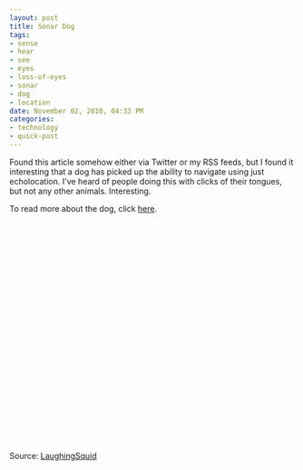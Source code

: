 ```yaml
--- 
layout: post
title: Sonar Dog
tags: 
- sense
- hear
- see
- eyes
- loss-of-eyes
- sonar
- dog
- location
date: November 02, 2010, 04:33 PM
categories: 
- technology
- quick-post
---
```

Found this article somehow either via Twitter or my RSS feeds, but I found it interesting that a dog has picked up the ability to navigate using just echolocation. I've heard of people doing this with clicks of their tongues, but not any other animals. Interesting.

To read more about the dog, click [here](http://laughingsquid.com/dog-born-with-no-eyes-gets-around-using-echolocation/).

<object height="390" width="640"><param name="movie" value="http://www.youtube.com/v/NwU2neafCOA&rel=0&hl=en_US&feature=player_embedded&version=3" /><param name="allowFullScreen" value="true" /><param name="allowScriptAccess" value="always" /><embed allowfullscreen="true" src="http://www.youtube.com/v/NwU2neafCOA&rel=0&hl=en_US&feature=player_embedded&version=3" allowscriptaccess="always" type="application/x-shockwave-flash" height="390" width="640"></embed></object>

Source: [LaughingSquid](http://laughingsquid.com/dog-born-with-no-eyes-gets-around-using-echolocation/)